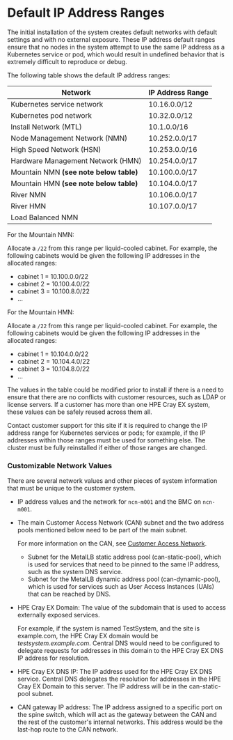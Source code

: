 # Default IP Address Ranges

The initial installation of the system creates default networks with default settings and with no external exposure. These IP address default ranges ensure that no nodes in the system attempt to use the same IP address as a Kubernetes service or pod, which would result in undefined behavior that is extremely difficult to reproduce or debug.

The following table shows the default IP address ranges:

|Network|IP Address Range|
|-------|----------------|
|Kubernetes service network|10.16.0.0/12|
|Kubernetes pod network|10.32.0.0/12|
|Install Network \(MTL\)|10.1.0.0/16|
|Node Management Network \(NMN\)|10.252.0.0/17|
|High Speed Network \(HSN\)|10.253.0.0/16|
|Hardware Management Network \(HMN\)|10.254.0.0/17|
|Mountain NMN **(see note below table)**|10.100.0.0/17|
|Mountain HMN **(see note below table)**|10.104.0.0/17|
|River NMN|10.106.0.0/17|
|River HMN|10.107.0.0/17|
|Load Balanced NMN||
For the Mountain NMN:

Allocate a `/22` from this range per liquid-cooled cabinet. For example, the following cabinets would be given the following IP addresses in the allocated ranges:

- cabinet 1 = 10.100.0.0/22
- cabinet 2 = 10.100.4.0/22
- cabinet 3 =  10.100.8.0/22
- ...

For the Mountain HMN:

Allocate a `/22` from this range per liquid-cooled cabinet. For example, the following cabinets would be given the following IP addresses in the allocated ranges:

- cabinet 1 = 10.104.0.0/22
- cabinet 2 = 10.104.4.0/22
- cabinet 3 = 10.104.8.0/22
- ...

The values in the table could be modified prior to install if there is a need to ensure that there are no conflicts with customer resources, such as LDAP or license servers. If a customer has more than one HPE Cray EX system, these values can be safely reused across them all.

Contact customer support for this site if it is required to change the IP address range for Kubernetes services or pods; for example, if the IP addresses within those ranges must be used for something else. The cluster must be fully reinstalled if either of those ranges are changed.

### Customizable Network Values

There are several network values and other pieces of system information that must be unique to the customer system.

- IP address values and the network for `ncn-m001` and the BMC on `ncn-m001`.
- The main Customer Access Network \(CAN\) subnet and the two address pools mentioned below need to be part of the main subnet.

    For more information on the CAN, see [Customer Access Network](customer_access_network/Customer_Access_Network_CAN.md).

    - Subnet for the MetalLB static address pool \(can-static-pool\), which is used for services that need to be pinned to the same IP address, such as the system DNS service.
    - Subnet for the MetalLB dynamic address pool \(can-dynamic-pool\), which is used for services such as User Access Instances \(UAIs\) that can be reached by DNS.

- HPE Cray EX Domain: The value of the subdomain that is used to access externally exposed services.

    For example, if the system is named TestSystem, and the site is example.com, the HPE Cray EX domain would be *testsystem.example.com*. Central DNS would need to be configured to delegate requests for addresses in this domain to the HPE Cray EX DNS IP address for resolution.

- HPE Cray EX DNS IP: The IP address used for the HPE Cray EX DNS service. Central DNS delegates the resolution for addresses in the HPE Cray EX Domain to this server. The IP address will be in the can-static-pool subnet.
- CAN gateway IP address: The IP address assigned to a specific port on the spine switch, which will act as the gateway between the CAN and the rest of the customer's internal networks. This address would be the last-hop route to the CAN network.

